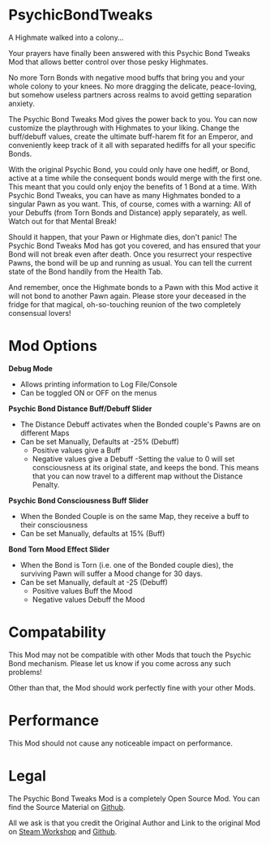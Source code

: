 # PsychicBondTweaks
A Highmate walked into a colony… 

Your prayers have finally been answered with this Psychic Bond Tweaks Mod that allows better control over those pesky Highmates. 

No more Torn Bonds with negative mood buffs that bring you and your whole colony to your knees. No more dragging the delicate, peace-loving, but somehow useless partners across realms to avoid getting separation anxiety.

The Psychic Bond Tweaks Mod gives the power back to you. You can now customize the playthrough with Highmates to your liking. Change the buff/debuff values, create the ultimate buff-harem fit for an Emperor, and conveniently keep track of it all with separated hediffs for all your specific Bonds.

With the original Psychic Bond, you could only have one hediff, or Bond, active at a time while the consequent bonds would merge with the first one. This meant that you could only enjoy the benefits of 1 Bond at a time. With Psychic Bond Tweaks, you can have as many Highmates bonded to a singular Pawn as you want. This, of course, comes with a warning: All of your Debuffs (from Torn Bonds and Distance) apply separately, as well. Watch out for that Mental Break!

Should it happen, that your Pawn or Highmate dies, don't panic! The Psychic Bond Tweaks Mod has got you covered, and has ensured that your Bond will not break even after death. Once you resurrect your respective Pawns, the bond will be up and running as usual. You can tell the current state of the Bond handily from the Health Tab. 

And remember, once the Highmate bonds to a Pawn with this Mod active it will not bond to another Pawn again. Please store your deceased in the fridge for that magical, oh-so-touching reunion of the two completely consensual lovers!

# Mod Options
**Debug Mode**
- Allows printing information to Log File/Console
- Can be toggled ON or OFF on the menus

**Psychic Bond Distance Buff/Debuff Slider**
- The Distance Debuff activates when the Bonded couple's Pawns are on different Maps
- Can be set Manually, Defaults at -25% (Debuff)
  - Positive values give a Buff
  - Negative values give a Debuff
-Setting the value to 0 will set consciousness at its original state, and keeps the bond. This means that you can now travel to a different map without the Distance Penalty.

**Psychic Bond Consciousness Buff Slider**
- When the Bonded Couple is on the same Map, they receive a buff to their consciousness
- Can be set Manually, defaults at 15% (Buff)

**Bond Torn Mood Effect Slider**
- When the Bond is Torn (i.e. one of the Bonded couple dies), the surviving Pawn will suffer a Mood change for 30 days.
- Can be set Manually, default at -25 (Debuff)
  - Positive values Buff the Mood
  - Negative values Debuff the Mood

# Compatability
This Mod may not be compatible with other Mods that touch the Psychic Bond mechanism. Please let us know if you come across any such problems!

Other than that, the Mod should work perfectly fine with your other Mods.

# Performance
This Mod should not cause any noticeable impact on performance.

# Legal
The Psychic Bond Tweaks Mod is a completely Open Source Mod. You can find the Source Material on [Github](https://github.com/yowave/PsychicBondTweaks).

All we ask is that you credit the Original Author and Link to the original Mod on [Steam Workshop](https://steamcommunity.com/sharedfiles/filedetails/?id=3113691710) and [Github](https://github.com/yowave/PsychicBondTweaks).
